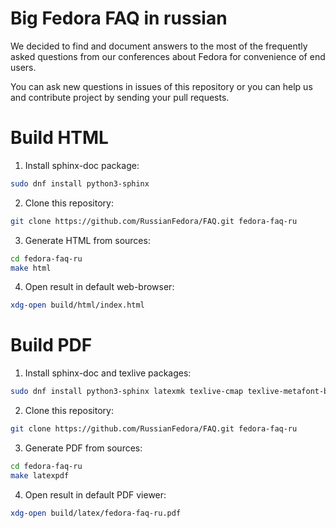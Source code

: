 # Big Fedora FAQ in russian

We decided to find and document answers to the most of the frequently asked questions from our conferences about Fedora for convenience of end users.

You can ask new questions in issues of this repository or you can help us and contribute project by sending your pull requests.

# Build HTML

1. Install sphinx-doc package:

```bash
sudo dnf install python3-sphinx
```

2. Clone this repository:

```bash
git clone https://github.com/RussianFedora/FAQ.git fedora-faq-ru
```

3. Generate HTML from sources:

```bash
cd fedora-faq-ru
make html
```

4. Open result in default web-browser:

```bash
xdg-open build/html/index.html
```

# Build PDF

1. Install sphinx-doc and texlive packages:

```bash
sudo dnf install python3-sphinx latexmk texlive-cmap texlive-metafont-bin texlive-collection-fontsrecommended texlive-babel-russian texlive-hyphen-russian texlive-titling texlive-fancyhdr texlive-titlesec texlive-tabulary texlive-framed texlive-wrapfig texlive-parskip texlive-upquote texlive-capt-of texlive-needspace texlive-collection-langcyrillic texlive-cyrillic-bin texlive-cmcyr texlive-cyrillic-bin-bin texlive-fncychap
```

2. Clone this repository:

```bash
git clone https://github.com/RussianFedora/FAQ.git fedora-faq-ru
```

3. Generate PDF from sources:

```bash
cd fedora-faq-ru
make latexpdf
```

4. Open result in default PDF viewer:

```bash
xdg-open build/latex/fedora-faq-ru.pdf
```
